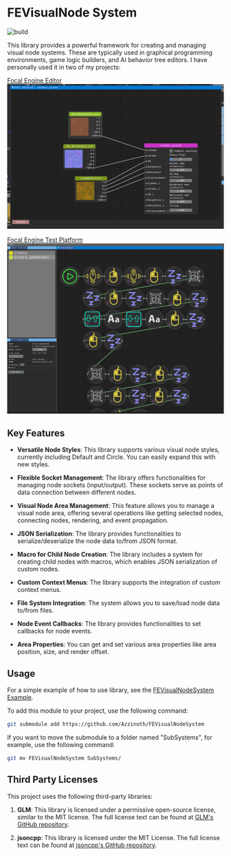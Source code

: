 # FEVisualNode System

![build](https://github.com/Azzinoth/FEVisualNodeSystem/actions/workflows/Build.yml/badge.svg?branch=master)

This library provides a powerful framework for creating and managing visual node systems. These are typically used in graphical programming environments, game logic builders, and AI behavior tree editors. I have personally used it in two of my projects:

[Focal Engine Editor](https://github.com/Azzinoth/FocalEngineEditor)
![Focal engine editor material window](https://github.com/Azzinoth/FEVisualNodeSystem/blob/media/Focal%20Engine%20Editor%20example.png)

[Focal Engine Test Platform](https://github.com/Azzinoth/FocalEngineTestPlatform)
![Focal engine test platform](https://github.com/Azzinoth/FEVisualNodeSystem/blob/media/Test%20Platform%20example.png)

## Key Features

- **Versatile Node Styles**: This library supports various visual node styles, currently including Default and Circle. You can easily expand this with new styles.

- **Flexible Socket Management**: The library offers functionalities for managing node sockets (input/output). These sockets serve as points of data connection between different nodes.

- **Visual Node Area Management**: This feature allows you to manage a visual node area, offering several operations like getting selected nodes, connecting nodes, rendering, and event propagation.

- **JSON Serialization**: The library provides functionalities to serialize/deserialize the node data to/from JSON format.

- **Macro for Child Node Creation**: The library includes a system for creating child nodes with macros, which enables JSON serialization of custom nodes.

- **Custom Context Menus**: The library supports the integration of custom context menus.

- **File System Integration**: The system allows you to save/load node data to/from files.

- **Node Event Callbacks**: The library provides functionalities to set callbacks for node events.

- **Area Properties**: You can get and set various area properties like area position, size, and render offset.

## Usage

For a simple example of how to use library, see the [FEVisualNodeSystem Example](https://github.com/Azzinoth/FEVisualNodeSystem-Example).

To add this module to your project, use the following command:

```bash
git submodule add https://github.com/Azzinoth/FEVisualNodeSystem
```

If you want to move the submodule to a folder named "SubSystems", for example, use the following command:

```bash
git mv FEVisualNodeSystem SubSystems/
```

## Third Party Licenses

This project uses the following third-party libraries:

1) **GLM**: This library is licensed under a permissive open-source license, similar to the MIT license. The full license text can be found at [GLM's GitHub repository](https://github.com/g-truc/glm/blob/master/copying.txt).

2) **jsoncpp**: This library is licensed under the MIT License. The full license text can be found at [jsoncpp's GitHub repository](https://github.com/open-source-parsers/jsoncpp/blob/master/LICENSE).